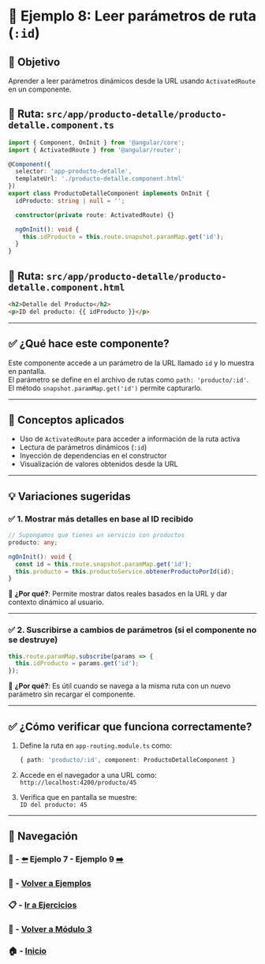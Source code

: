 # 🧪 Ejemplo 8: Leer parámetros de ruta (`:id`)

## 🎯 Objetivo
Aprender a leer parámetros dinámicos desde la URL usando `ActivatedRoute` en un componente.

## 📁 Ruta: `src/app/producto-detalle/producto-detalle.component.ts`

```ts
import { Component, OnInit } from '@angular/core';
import { ActivatedRoute } from '@angular/router';

@Component({
  selector: 'app-producto-detalle',
  templateUrl: './producto-detalle.component.html'
})
export class ProductoDetalleComponent implements OnInit {
  idProducto: string | null = '';

  constructor(private route: ActivatedRoute) {}

  ngOnInit(): void {
    this.idProducto = this.route.snapshot.paramMap.get('id');
  }
}
```

## 📁 Ruta: `src/app/producto-detalle/producto-detalle.component.html`

```html
<h2>Detalle del Producto</h2>
<p>ID del producto: {{ idProducto }}</p>
```

---

## ✅ ¿Qué hace este componente?

Este componente accede a un parámetro de la URL llamado `id` y lo muestra en pantalla.  
El parámetro se define en el archivo de rutas como `path: 'producto/:id'`.  
El método `snapshot.paramMap.get('id')` permite capturarlo.

---

## 🧠 Conceptos aplicados

- Uso de `ActivatedRoute` para acceder a información de la ruta activa
- Lectura de parámetros dinámicos (`:id`)
- Inyección de dependencias en el constructor
- Visualización de valores obtenidos desde la URL

---

## 💡 Variaciones sugeridas

### ✅ 1. Mostrar más detalles en base al ID recibido

```ts
// Supongamos que tienes un servicio con productos
producto: any;

ngOnInit(): void {
  const id = this.route.snapshot.paramMap.get('id');
  this.producto = this.productoService.obtenerProductoPorId(id);
}
```

📌 **¿Por qué?**: Permite mostrar datos reales basados en la URL y dar contexto dinámico al usuario.

---

### ✅ 2. Suscribirse a cambios de parámetros (si el componente no se destruye)

```ts
this.route.paramMap.subscribe(params => {
  this.idProducto = params.get('id');
});
```

📌 **¿Por qué?**: Es útil cuando se navega a la misma ruta con un nuevo parámetro sin recargar el componente.

---

## ✅ ¿Cómo verificar que funciona correctamente?

1. Define la ruta en `app-routing.module.ts` como:
   ```ts
   { path: 'producto/:id', component: ProductoDetalleComponent }
   ```

2. Accede en el navegador a una URL como:  
   `http://localhost:4200/producto/45`

3. Verifica que en pantalla se muestre:  
   `ID del producto: 45`

---

## 🔁 Navegación

### 🧪 - [⬅️](./Ejemplo_7.md) Ejemplo 7 - Ejemplo 9 [➡️](./Ejemplo_9.md)  
### 🧪 - [Volver a Ejemplos](../README.md)  
### 📋 - [Ir a Ejercicios](../../Ejercicios/README.md)  
### 📘 - [Volver a Módulo 3](../../Modulo_3.md)  
### 🏠 - [Inicio](../../../README.md)

